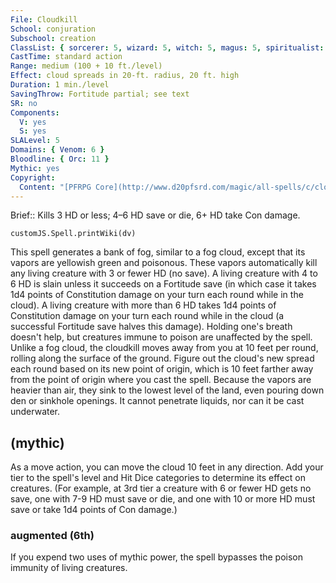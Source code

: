 ```yaml
---
File: Cloudkill
School: conjuration
Subschool: creation
ClassList: { sorcerer: 5, wizard: 5, witch: 5, magus: 5, spiritualist: 5, unchained summoner: 5 }
CastTime: standard action
Range: medium (100 + 10 ft./level)
Effect: cloud spreads in 20-ft. radius, 20 ft. high
Duration: 1 min./level
SavingThrow: Fortitude partial; see text
SR: no
Components:
  V: yes
  S: yes
SLALevel: 5
Domains: { Venom: 6 }
Bloodline: { Orc: 11 }
Mythic: yes
Copyright:
  Content: "[PFRPG Core](http://www.d20pfsrd.com/magic/all-spells/c/cloudkill)"
---
```

Brief:: Kills 3 HD or less; 4–6 HD save or die, 6+ HD take Con damage.

```dataviewjs
customJS.Spell.printWiki(dv)
```

This spell generates a bank of fog, similar to a fog cloud, except that its vapors are yellowish green and poisonous. These vapors automatically kill any living creature with 3 or fewer HD (no save).  A living creature with 4 to 6 HD is slain unless it succeeds on a Fortitude save (in which case it takes 1d4 points of Constitution damage on your turn each round while in the cloud).  A living creature with more than 6 HD takes 1d4 points of Constitution damage on your turn each round while in the cloud (a successful Fortitude save halves this damage). Holding one's breath doesn't help, but creatures immune to poison are unaffected by the spell.  Unlike a fog cloud, the cloudkill moves away from you at 10 feet per round, rolling along the surface of the ground.  Figure out the cloud's new spread each round based on its new point of origin, which is 10 feet farther away from the point of origin where you cast the spell.  Because the vapors are heavier than air, they sink to the lowest level of the land, even pouring down den or sinkhole openings. It cannot penetrate liquids, nor can it be cast underwater.


## (mythic)

As a move action, you can move the cloud 10 feet in any direction. Add your tier to the spell's level and Hit Dice categories to determine its effect on creatures. (For example, at 3rd tier a creature with 6 or fewer HD gets no save, one with 7-9 HD must save or die, and one with 10 or more HD must save or take 1d4 points of Con damage.)


### augmented (6th)

If you expend two uses of mythic power, the spell bypasses the poison immunity of living creatures.

